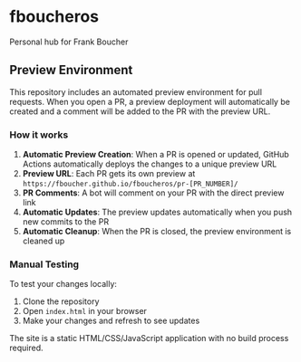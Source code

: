 # fboucheros
Personal hub for Frank Boucher

## Preview Environment

This repository includes an automated preview environment for pull requests. When you open a PR, a preview deployment will automatically be created and a comment will be added to the PR with the preview URL.

### How it works

1. **Automatic Preview Creation**: When a PR is opened or updated, GitHub Actions automatically deploys the changes to a unique preview URL
2. **Preview URL**: Each PR gets its own preview at `https://fboucher.github.io/fboucheros/pr-[PR_NUMBER]/`
3. **PR Comments**: A bot will comment on your PR with the direct preview link
4. **Automatic Updates**: The preview updates automatically when you push new commits to the PR
5. **Automatic Cleanup**: When the PR is closed, the preview environment is cleaned up

### Manual Testing

To test your changes locally:
1. Clone the repository
2. Open `index.html` in your browser
3. Make your changes and refresh to see updates

The site is a static HTML/CSS/JavaScript application with no build process required.
